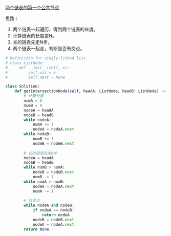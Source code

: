 [两个链表的第一个公共节点](https://leetcode-cn.com/problems/liang-ge-lian-biao-de-di-yi-ge-gong-gong-jie-dian-lcof/)

思路：   
1. 两个链表一起遍历，得到两个链表的长度。
2. 计算链表的长度差N。
3. 长的链表先走N步。
4. 两个链表一起走，判断是否有交点。


```python
# Definition for singly-linked list.
# class ListNode:
#     def __init__(self, x):
#         self.val = x
#         self.next = None

class Solution:
    def getIntersectionNode(self, headA: ListNode, headB: ListNode) -> ListNode:
        # 计算长度
        numA = 0 
        numB = 0
        nodeA = headA
        nodeB = headB
        while nodeA:
            numA += 1
            nodeA = nodeA.next
        while nodeB:
            numB += 1
            nodeB = nodeB.next
        
        # 长的链表先走N步
        nodeA = headA
        nodeB = headB
        while numB > numA:
            nodeB = nodeB.next
            numB -= 1
        while numA > numB:
            nodeA = nodeA.next
            numA -= 1
        
        # 找交点
        while nodeA and nodeB:
            if nodeA == nodeB:
                return nodeA
            nodeB = nodeB.next
            nodeA = nodeA.next
        return None
```
